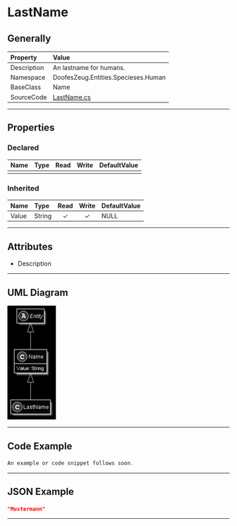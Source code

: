 ﻿# LastName

## Generally

|Property|Value|
|:-|:-|
|Description|An lastname for humans.|
|Namespace|DoofesZeug.Entities.Specieses.Human|
|BaseClass|Name|
|SourceCode|[LastName.cs](../../../../DoofesZeug.Library/Src/Entities/Specieses/Human/LastName.cs)|

---

## Properties

### Declared

|Name|Type|Read|Write|DefaultValue|
|:---|:---|:--:|:---:|:-----------|
|    |    |    |     |            |

### Inherited

|Name|Type|Read|Write|DefaultValue|
|:---|:---|:--:|:---:|:-----------|
|Value|String|&#x2713;|&#x2713;|NULL|

---

## Attributes

- Description

---

## UML Diagram

![LastName.png](./LastName.png "LastName")

---

## Code Example

```cs
An example or code snippet follows soon.
```

---

## JSON Example

```json
"Mustermann"
```

---

